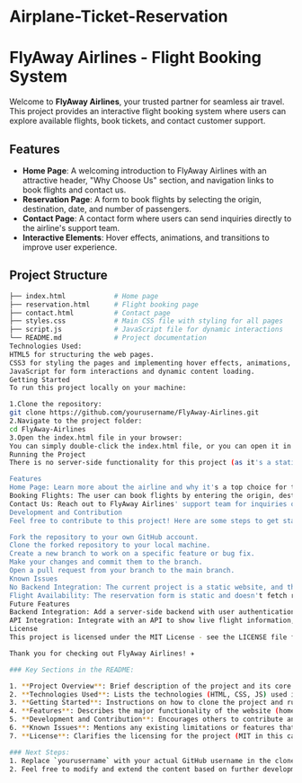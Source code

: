 # Airplane-Ticket-Reservation
# FlyAway Airlines - Flight Booking System

Welcome to **FlyAway Airlines**, your trusted partner for seamless air travel. This project provides an interactive flight booking system where users can explore available flights, book tickets, and contact customer support.

## Features

- **Home Page**: A welcoming introduction to FlyAway Airlines with an attractive header, "Why Choose Us" section, and navigation links to book flights and contact us.
- **Reservation Page**: A form to book flights by selecting the origin, destination, date, and number of passengers.
- **Contact Page**: A contact form where users can send inquiries directly to the airline's support team.
- **Interactive Elements**: Hover effects, animations, and transitions to improve user experience.

## Project Structure

```bash
├── index.html            # Home page
├── reservation.html      # Flight booking page
├── contact.html          # Contact page
├── styles.css            # Main CSS file with styling for all pages
├── script.js             # JavaScript file for dynamic interactions
└── README.md             # Project documentation
Technologies Used:
HTML5 for structuring the web pages.
CSS3 for styling the pages and implementing hover effects, animations, and responsive design.
JavaScript for form interactions and dynamic content loading.
Getting Started
To run this project locally on your machine:

1.Clone the repository:
git clone https://github.com/yourusername/FlyAway-Airlines.git
2.Navigate to the project folder:
cd FlyAway-Airlines
3.Open the index.html file in your browser:
You can simply double-click the index.html file, or you can open it in a code editor like VS Code and use the live server extension to view it in the browser.
Running the Project
There is no server-side functionality for this project (as it's a static website), so you can run it directly by opening the index.html file in any modern web browser. The website is fully responsive and will adjust for both desktop and mobile devices.

Features
Home Page: Learn more about the airline and why it's a top choice for travelers.
Booking Flights: The user can book flights by entering the origin, destination, date, and number of passengers. The form will later be enhanced for real-time flight availability (if connected to a database).
Contact Us: Reach out to FlyAway Airlines' support team for inquiries or help.
Development and Contribution
Feel free to contribute to this project! Here are some steps to get started:

Fork the repository to your own GitHub account.
Clone the forked repository to your local machine.
Create a new branch to work on a specific feature or bug fix.
Make your changes and commit them to the branch.
Open a pull request from your branch to the main branch.
Known Issues
No Backend Integration: The current project is a static website, and the form submissions do not store or send data to a server.
Flight Availability: The reservation form is static and doesn't fetch real-time flight availability data. Future versions could include dynamic flight search functionality using APIs.
Future Features
Backend Integration: Add a server-side backend with user authentication, real-time flight search, and payment processing.
API Integration: Integrate with an API to show live flight information, booking, and payment processing.
License
This project is licensed under the MIT License - see the LICENSE file for details.

Thank you for checking out FlyAway Airlines! ✈️

### Key Sections in the README:

1. **Project Overview**: Brief description of the project and its core features.
2. **Technologies Used**: Lists the technologies (HTML, CSS, JS) used in building the project.
3. **Getting Started**: Instructions on how to clone the project and run it locally.
4. **Features**: Describes the major functionality of the website (home page, booking, and contact form).
5. **Development and Contribution**: Encourages others to contribute and explains the process.
6. **Known Issues**: Mentions any existing limitations or features that could be improved in the future.
7. **License**: Clarifies the licensing for the project (MIT in this case).

### Next Steps:
1. Replace `yourusername` with your actual GitHub username in the clone URL.
2. Feel free to modify and extend the content based on further developments or specific instructions.
